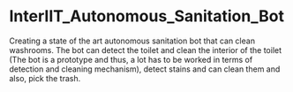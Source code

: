 # InterIIT_Autonomous_Sanitation_Bot

Creating a state of the art autonomous sanitation bot that can clean washrooms. The bot can detect the toilet and clean the interior of the toilet (The bot is a prototype and thus, a lot has to be worked in terms of detection and cleaning mechanism), detect stains and can clean them and also, pick the trash. 
